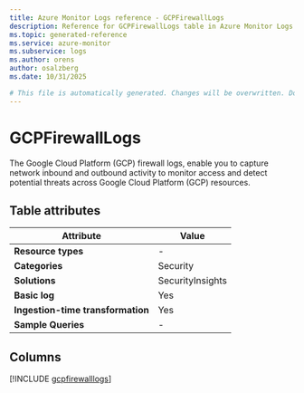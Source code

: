 ```yaml
---
title: Azure Monitor Logs reference - GCPFirewallLogs
description: Reference for GCPFirewallLogs table in Azure Monitor Logs.
ms.topic: generated-reference
ms.service: azure-monitor
ms.subservice: logs
ms.author: orens
author: osalzberg
ms.date: 10/31/2025

# This file is automatically generated. Changes will be overwritten. Do not change this file directly.
---
```


# GCPFirewallLogs

The Google Cloud Platform (GCP) firewall logs, enable you to capture network inbound and outbound activity to monitor access and detect potential threats across Google Cloud Platform (GCP) resources.


## Table attributes

|Attribute|Value|
|---|---|
|**Resource types**|-|
|**Categories**|Security|
|**Solutions**| SecurityInsights|
|**Basic log**|Yes|
|**Ingestion-time transformation**|Yes|
|**Sample Queries**|-|



## Columns
  
[!INCLUDE [gcpfirewalllogs](~/reusable-content/ce-skilling/azure/includes/azure-monitor/reference/tables/gcpfirewalllogs-include.md)]
